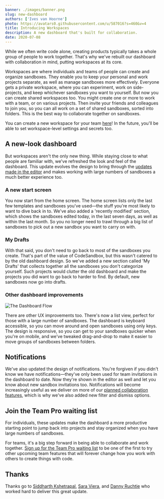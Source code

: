 ```yaml
---
banner: ./images/banner.png
slug: new-dashboard
authors: ['Ives van Hoorne']
photo: https://avatars0.githubusercontent.com/u/587016?s=460&v=4
title: Introducing Workspaces
description: A new dashboard that's built for collaboration.
date: 2020-07-08
---
```


While we often write code alone, creating products typically takes a whole group
of people to work together. That's why we've rebuilt our dashboard with
collaboration in mind, putting workspaces at its core.

Workspaces are where individuals and teams of people can create and organize
sandboxes. They enable you to keep your personal and work projects separate, as
well as manage sandboxes more effectively. Everyone gets a private workspace,
where you can experiment, work on side-projects, and keep whichever sandboxes
you want to yourself. But now you can create shared workspaces too. You might
create one or more to work with a team, or on various projects. Then invite your
friends and colleagues to join you, so you can all work on a set of shared
sandboxes, sorted into folders. This is the best way to collaborate together on
sandboxes.

You can create a new workspace for your team
[here](https://codesandbox.stream/dashboard/settings/new)! In the future, you'll
be able to set workspace-level settings and secrets too.

## A new-look dashboard

But workspaces aren't the only new thing. While staying close to what people are
familiar with, we've refreshed the look and feel of the dashboard. This update
evolves the design to bring through the
[updates made in the editor](https://codesandbox.stream/post/new-look-editor)
and makes working with large numbers of sandboxes a much better experience too.

### A new start screen

You now start from the home screen. The home screen lists only the last few
templates and sandboxes you've used—the stuff you're most likely to want to dive
back in to. We've also added a 'recently modified' section, which shows the
sandboxes edited today, in the last seven days, as well as within the last
month. So you no longer need to trawl through a big list of sandboxes to pick
out a new sandbox you want to carry on with.

### My Drafts

With that said, you don't need to go back to most of the sandboxes you create.
That's part of the value of CodeSandbox, but this wasn't catered to by the old
dashboard design. So we've added a new section called 'My Drafts' that collects
together all the sandboxes you don't categorize yourself. Such projects would
clutter the old dashboard and make the projects you did want to go back to
harder to find. By default, new sandboxes now go into drafts.

### Other dashboard improvements

![The Dashboard Flow](./images/dashboard-flow.gif)

There are other UX improvements too. There's now a list view, perfect for those
with a large number of sandboxes. The dashboard is keyboard accessible, so you
can move around and open sandboxes using only keys. The design is responsive, so
you can get to your sandboxes quicker when you're on mobile, and we've tweaked
drag-and-drop to make it easier to move groups of sandboxes between folders.

## Notifications

We've also updated the design of notifications. You're forgiven if you didn't
know we have notifications—they've only been used for team invitations in the
dashboard to date. Now they're shown in the editor as well and let you know
about new sandbox invitations too. Notifications will become increasingly useful
as we deliver on more of our
[planned collaboration features](https://codesandbox.stream/post/redefining-code-collaboration),
which is why we've also added new filter and dismiss options.

## Join the Team Pro waiting list

For individuals, these updates make the dashboard a more productive starting
point to jump back into projects and stay organized when you have large numbers
of sandboxes.

For teams, it's a big step forward in being able to collaborate and work
together.
[Sign up for the Team Pro waiting list](https://airtable.com/shrlgLSJWiX8rYqyG)
to be one of the first to try other upcoming team features that will forever
change how you work with others to create things with code.

## Thanks

Thanks go to [Siddharth Kshetrapal](https://twitter.com/siddharthkp),
[Sara Viera](https://twitter.com/NikkitaFTW), and
[Danny Ruchtie](https://twitter.com/druchtie) who worked hard to deliver this
great update.
